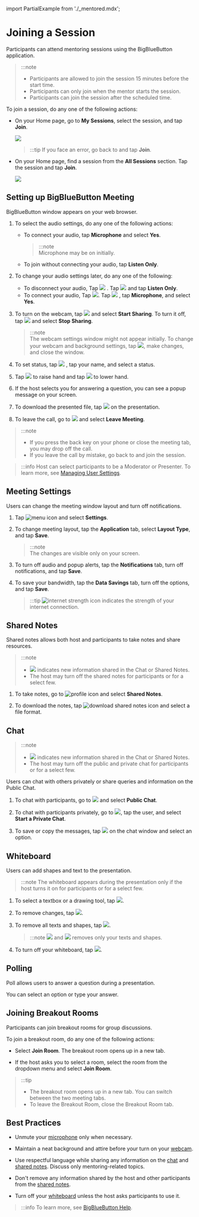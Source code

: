 import PartialExample from './_mentored.mdx';

# Joining a Session

Participants can attend mentoring sessions using the BigBlueButton application.

> :::note  
> * Participants are allowed to join the session 15 minutes before the start time.
> * Participants can only join when the mentor starts the session.
> * Participants can join the session after the scheduled time.

To join a session, do any one of the following actions:

* On your Home page, go to **My Sessions**, select the session, and tap **Join**.

  ![](media/mysessions-joinbutton.png)

  >
  >:::tip 
  >If you face an error, go back to <PartialExample mentored /> and tap **Join**.
    
* On your Home page, find a session from the **All Sessions** section. Tap the session and tap **Join**.
  
  ![](media/joinsession.png)


##  Setting up BigBlueButton Meeting
BigBlueButton window appears on your web browser.

1.  To select the audio settings, do any one of the following actions:

    * To connect your audio, tap **Microphone** and select **Yes**. 

      > :::note  
      > Microphone may be on initially.

    * To join without connecting your audio, tap **Listen Only**.


2. To change your audio settings later, do any one of the following:

   * To disconnect your audio, Tap ![](media/audiobutton.png) . Tap  ![](media/audiobutton-off.png)  and tap **Listen Only**.
   * To connect your audio, Tap ![](media/listenonlybutton.png). Tap ![](media/audiobutton-off.png) , tap **Microphone**, and select **Yes**.


3.  To turn on the webcam, tap ![](media/webcam-off.png) and select **Start Sharing**. To turn it off, tap ![](media/webcam-on.png) and select **Stop Sharing**.

    > :::note  
    > The webcam settings window might not appear initially. 
    > To change your webcam and background settings, tap ![](media/webcam-on.png), make changes, and close the window.

4. To set status, tap ![](media/bbb-profileicon.png) , tap your name, and select a status.

5. Tap ![](media/loweredhand.png) to raise hand and tap ![](media/raisedhand.png) to lower hand.

6. If the host selects you for answering a question, you can see a popup message on your screen.

7. To download the presented file, tap ![](media/presentedfile-download-icon.png) on the presentation.


8.	To leave the call, go to ![](media/menu-icon.png)  and select **Leave Meeting**.

  > :::note  
  > * If you press the back key on your phone or close the meeting tab, you may drop off the call.
  > * If you leave the call by mistake, go back to <PartialExample mentored /> and join the session.
  
  >
  > :::info 
  > Host can select participants to be a Moderator or Presenter. To learn more, see [Managing User Settings](starting-a-session.md). 

   

## Meeting Settings 
Users can change the meeting window layout and turn off notifications.

1. Tap ![menu icon](media/menu-icon.png) and select **Settings**. 

2. To change meeting layout, tap the **Application** tab, select **Layout Type**, and tap **Save**.

   > :::note  
   > The changes are visible only on your screen.


3.  To turn off audio and popup alerts, tap the **Notifications** tab, turn off notifications, and tap **Save**.

4. To save your bandwidth, tap the **Data Savings** tab, turn off the options, and tap **Save**.

   >:::tip 
   >![internet strength icon](media/internetstrength-icon.png) indicates the strength of your internet connection.

## Shared Notes 
Shared notes allows both host and participants to take notes and share resources.

> :::note   
> * ![](media/bbb-profileicon-notification.png) indicates new information shared in the Chat or Shared Notes.
> * The host may turn off the shared notes for participants or for a select few.


1. To take notes, go to ![profile icon](media/bbb-profileicon.png) and select **Shared Notes**. 

2. To download the notes, tap ![download shared notes icon](media/download-sharednotes-icon.png) and select a file format.



## Chat 

> :::note  
> * ![](media/bbb-profileicon-notification.png) indicates new information shared in the Chat or Shared Notes. 
> * The host may turn off the public and private chat for participants or for a select few.


Users can chat with others privately or share queries and information on the Public Chat.

1. To chat with participants, go to ![](media/bbb-profileicon.png) and select **Public Chat**. 

2. To chat with participants privately, go to ![](media/bbb-profileicon.png), tap the user, and select **Start a Private Chat**. 

3. To save or copy the messages, tap ![](media/menu-icon.png) on the chat window and select an option.



## Whiteboard 

Users can add shapes and text to the presentation.

>:::note 
>The whiteboard appears during the presentation only if the host turns it on for participants or for a select few.

1. To select a textbox or a drawing tool, tap ![](media/whiteboardtool-text-and-shapes.png).

2. To remove changes, tap ![](media/whiteboardtools-undochange.png).

3. To remove all texts and shapes, tap ![](media/whiteboardtools-deletetool.png).

    > :::note
     ![](media/whiteboardtools-undochange.png) and ![](media/whiteboardtools-deletetool.png) removes only your texts and shapes.
    

4. To turn off your whiteboard, tap ![](media/whiteboardtools-turnoff.png).



## Polling 
Poll allows users to answer a question during a presentation.

You can select an option or type your answer.



## Joining Breakout Rooms 
Participants can join breakout rooms for group discussions.

To join a breakout room, do any one of the following actions:

* Select **Join Room**. The breakout room opens up in a new tab.

* If the host asks you to select a room, select the room from the dropdown menu and select **Join Room**.

>:::tip  
>* The breakout room opens up in a new tab. You can switch between the two meeting tabs. 
>* To leave the Breakout Room, close the Breakout Room tab.



## Best Practices

-   Unmute your [microphone](#setting-up-bigbluebutton-meeting) only when necessary.

-   Maintain a neat background and attire before your turn on your [webcam](#setting-up-bigbluebutton-meeting). 

-   Use respectful language while sharing any information on the [chat](#chat) and [shared notes](#shared-notes). Discuss only mentoring-related topics.

- Don't remove any information shared by the host and other participants from the [shared notes](#shared-notes).

- Turn off your [whiteboard](#whiteboard)  unless the host asks participants to use it. 

>:::info
>To learn more, see [BigBlueButton Help](https://docs.bigbluebutton.org/).